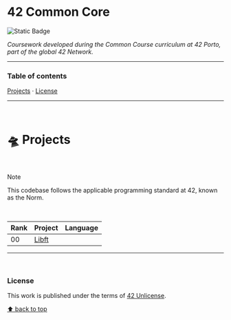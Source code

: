 # 42 Common Core
![Static Badge](https://img.shields.io/badge/42%20School-Common%20Core%20curriculum-%2315bbbb)

_Coursework developed during the Common Course curriculum at 42 Porto, part of the global 42 Network._
___


### Table of contents
[Projects](#flying-saucer-projects) · [License](#license)

___

</br>

# :flying_saucer: Projects

</br>

>[!NOTE]
>This codebase follows the applicable programming standard at 42, known as the Norm.

</br>

Rank | Project | Language
--|--|--
00 | [Libft](https://github.com/teresa-chow/42-libft) | 

___

</br>

### License
This work is published under the terms of [42 Unlicense]().

[⬆ back to top](#42-common-core)
